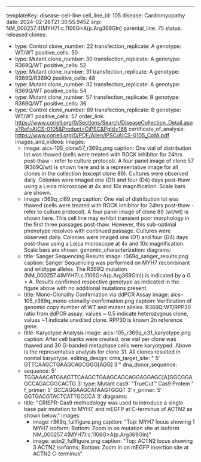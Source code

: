 ---
templateKey: disease-cell-line
cell_line_id: 105
disease: Cardiomyopathy
date: 2024-02-26T21:30:55.945Z
snp: NM_000257.4(MYH7):c.1106G>A(p.Arg369Gln)
parental_line: 75
status: released
clones:
  - type: Control
    clone_number: 22
    transfection_replicate: A
    genotype: WT/WT
    positive_cells: 50
  - type: Mutant
    clone_number: 30
    transfection_replicate: A
    genotype: R369Q/WT
    positive_cells: 52
  - type: Mutant
    clone_number: 31
    transfection_replicate: A
    genotype: R369Q/R369Q
    positive_cells: 48
  - type: Mutant
    clone_number: 32
    transfection_replicate: A
    genotype: R369Q/WT
    positive_cells: 54
  - type: Mutant
    clone_number: 57
    transfection_replicate: B
    genotype: R369Q/WT
    positive_cells: 36
  - type: Control
    clone_number: 89
    transfection_replicate: B
    genotype: WT/WT
    positive_cells: 57
order_link: https://www.coriell.org/0/Sections/Search/DiseaseCollection_Detail.aspx?Ref=AICS-0105&Product=CiPSC&PgId=166
certificate_of_analysis: https://www.coriell.org/0/PDF/Allen/iPSC/AICS-0105_CofA.pdf
images_and_videos:
  images:
    - image: aics-105_clone57_r369q.png
      caption: One vial of distribution lot was thawed (cells were treated with ROCK
        inhibitor for 24hrs post-thaw - refer to culture protocol). A four panel
        image of clone 57 (R369Q/wt) is shown here and is a representative image
        for all clones in the collection (except clone 89). Cultures were
        observed daily. Colonies were imaged one (D1) and four (D4) days
        post-thaw using a Leica microscope at 4x and 10x magnification. Scale
        bars are shown.
    - image: r369q_cl89.png
      caption: One vial of distribution lot was thawed (cells were treated with ROCK
        inhibitor for 24hrs post-thaw - refer to culture protocol). A four panel
        image of clone 89 (wt/wt) is shown here. This cell line may exhibit
        transient poor morphology in the first three passages post-thaw.
        However, this sub-optimal phenotype resolves with continued passage.
        Cultures were observed daily. Colonies were imaged one (D1) and four
        (D4) days post-thaw using a Leica microscope at 4x and 10x
        magnification. Scale bars are shown.
genomic_characterization:
  diagrams:
    - title: Sanger Sequencing Results
      image: r369q_sanger_results.png
      caption: Sanger Sequencing was performed on MYH7 recombinant and wildtype
        alleles. The R369Q mutation (NM_000257.4(MYH7):c.1106G>A(p.Arg369Gln))
        is indicated by a G > A. Results confirmed respective genotype as
        indicated in the figure above with no additional mutations present. 
    - title: Mono-Clonality Confirmation via ddPCR Assay
      image: aics-105_r369q_mono-clonality-confirmation.png
      caption: Verification of genomic copy number of WT and mutant alleles.
        R369Q:WT/RPP30 ratio from ddPCR assay; values ~ 0.5 indicate
        heterozygous clone, values ~1 indicate unedited clone. RPP30 is known 2n
        reference gene. 
    - title: Karyotype Analysis
      image: aics-105_r369q_c31_karyotype.png
      caption: After cell banks were created, one vial per clone was thawed and 30
        G-banded metaphase cells were karyotyped. Above is the representative
        analysis for clone 31. All clones resulted in normal karyotype.
editing_design:
  crna_target_site: " 5’ GTTCAAGCTGAAGCAGCGGG[AGG] 3’"
  dna_donor_sequence:
    - sequence: 5’ TGGAAACATGAAGTTCAAGCTGAAGCAGCAGGAGGAGC[A]GGCGGAGCCAGACGGCACTG 3’
      type: Mutant
  cas9: "TrueCut™ Cas9 Protein "
  f_primer: 5’ GCCAGGAAGCATAAGTGGGT 3’
  r_primer: 5’ GGTGACGTACTCATTGCCCA 3’
  diagrams:
    - title: "CRISPR-Cas9 methodology was used to introduce a single base pair mutation to MYH7, and mEGFP at C-terminus of ACTN2 as shown below."
      images:
        - image: r369q_fullfigure.png
          caption: "Top: MYH7 locus showing 1 MYH7 isoform; Bottom: Zoom in on mutation site at isoform NM_000257.4(MYH7):c.1106G>A(p.Arg369Gln)"
        - image: actn2_fullfigure.png
          caption: "Top: ACTN2 locus showing 3 ACTN2 isoforms; Bottom: Zoom in on mEGFP insertion site at ACTN2 C-terminus"